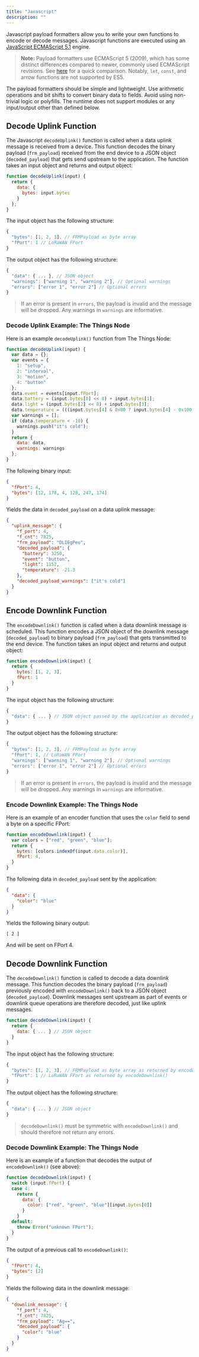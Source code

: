 ```yaml
---
title: "Javascript"
description: ""
---
```


Javascript payload formatters allow you to write your own functions to encode or decode messages. Javascript functions are executed using an [JavaScript ECMAScript 5.1](https://www.ecma-international.org/ecma-262/5.1/) engine.

<!--more-->

> **Note:** Payload formatters use ECMAScript 5 (2009), which has some distinct differences compared to newer, commonly used ECMAScript revisions. See [here](https://www.javatpoint.com/es5-vs-es6) for a quick comparison. Notably, `let`, `const`, and arrow functions are not supported by ES5.

The payload formatters should be simple and lightweight. Use arithmetic operations and bit shifts to convert binary data to fields. Avoid using non-trivial logic or polyfills. The runtime does not support modules or any input/output other than defined below.

## Decode Uplink Function

The Javascript `decodeUplink()` function is called when a data uplink message is received from a device. This function decodes the binary payload (`frm_payload`) received from the end device to a JSON object (`decoded_payload`) that gets send upstream to the application. The function takes an input object and returns and output object:

```js
function decodeUplink(input) {
  return {
    data: {
      bytes: input.bytes
    }
  };
}
```

The input object has the following structure:

```js
{
  "bytes": [1, 2, 3], // FRMPayload as byte array
  "fPort": 1 // LoRaWAN FPort
}
```

The output object has the following structure:

```js
{
  "data": { ... }, // JSON object
  "warnings": ["warning 1", "warning 2"], // Optional warnings
  "errors": ["error 1", "error 2"] // Optional errors
}
```

> If an error is present in `errors`, the payload is invalid and the message will be dropped. Any warnings in `warnings` are informative.

### Decode Uplink Example: The Things Node

Here is an example `decodeUplink()` function from The Things Node:

```js
function decodeUplink(input) {
  var data = {};
  var events = {
    1: "setup",
    2: "interval",
    3: "motion",
    4: "button"
  };
  data.event = events[input.fPort];
  data.battery = (input.bytes[0] << 8) + input.bytes[1];
  data.light = (input.bytes[2] << 8) + input.bytes[3];
  data.temperature = (((input.bytes[4] & 0x80 ? input.bytes[4] - 0x100 : input.bytes[4]) << 8) + input.bytes[5]) / 100;
  var warnings = [];
  if (data.temperature < -10) {
    warnings.push("it's cold");
  }
  return {
    data: data,
    warnings: warnings
  };
}
```

The following binary input:

```json
{
  "fPort": 4,
  "bytes": [12, 178, 4, 128, 247, 174]
}
```

Yields the data in `decoded_payload` on a data uplink message:

```json
{
  "uplink_message": {
    "f_port": 4,
    "f_cnt": 7825,
    "frm_payload": "DLIEgPeu",
    "decoded_payload": {
      "battery": 3250,
      "event": "button",
      "light": 1152,
      "temperature": -21.3
    },
    "decoded_payload_warnings": ["it's cold"]
  }
}
```

## Encode Downlink Function

The `encodeDownlink()` function is called when a data downlink message is scheduled. This function encodes a JSON object of the downlink message (`decoded_payload`) to binary payload (`frm_payload`) that gets transmitted to the end device. The function takes an input object and returns and output object:

```js
function encodeDownlink(input) {
  return {
    bytes: [1, 2, 3],
    fPort: 1
  }
}
```

The input object has the following structure:

```js
{
  "data": { ... } // JSON object passed by the application as decoded_payload
}
```

The output object has the following structure:

```js
{
  "bytes": [1, 2, 3], // FRMPayload as byte array
  "fPort": 1, // LoRaWAN FPort
  "warnings": ["warning 1", "warning 2"], // Optional warnings
  "errors": ["error 1", "error 2"] // Optional errors
}
```

> If an error is present in `errors`, the payload is invalid and the message will be dropped. Any warnings in `warnings` are informative.

### Encode Downlink Example: The Things Node

Here is an example of an encoder function that uses the `color` field to send a byte on a specific FPort:

```js
function encodeDownlink(input) {
  var colors = ["red", "green", "blue"];
  return {
    bytes: [colors.indexOf(input.data.color)],
    fPort: 4,
  }
}
```

The following data in `decoded_payload` sent by the application:

```json
{
  "data": {
    "color": "blue"
  }
}
```

Yields the following binary output:

```
[ 2 ]
```

And will be sent on FPort 4.

## Decode Downlink Function

The `decodeDownlink()` function is called to decode a data downlink message. This function decodes the binary payload (`frm_payload`) previously encoded with `encodeDownlink()` back to a JSON object (`decoded_payload`). Downlink messages sent upstream as part of events or downlink queue operations are therefore decoded, just like uplink messages.

```js
function decodeDownlink(input) {
  return {
    data: { ... } // JSON object
  }
}
```

The input object has the following structure:

```js
{
  "bytes": [1, 2, 3], // FRMPayload as byte array as returned by encodeDownlink()
  "fPort": 1 // LoRaWAN FPort as returned by encodeDownlink()
}
```

The output object has the following structure:

```js
{
  "data": { ... } // JSON object
}
```

> `decodeDownlink()` must be symmetric with `encodeDownlink()` and should therefore not return any errors.

### Decode Downlink Example: The Things Node

Here is an example of a function that decodes the output of `encodeDownlink()` (see above):

```js
function decodeDownlink(input) {
  switch (input.fPort) {
  case 4:
    return {
      data: {
        color: ["red", "green", "blue"][input.bytes[0]]
      }
    }
  default:
    throw Error("unknown FPort");
  }
}
```

The output of a previous call to `encodeDownlink()`:

```json
{
  "fPort": 4,
  "bytes": [2]
}
```

Yields the following data in the downlink message:

```json
{
  "downlink_message": {
    "f_port": 4,
    "f_cnt": 7825,
    "frm_payload": "Ag==",
    "decoded_payload": {
      "color": "blue"
    }
  }
}
```
